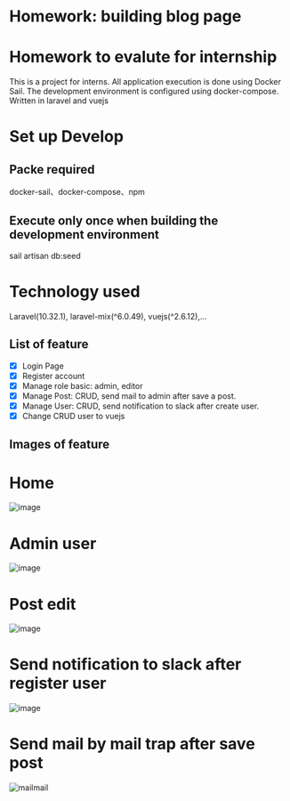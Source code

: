 # Homework: building blog page
# Homework to evalute for internship
This is a project for interns. All application execution is done using Docker Sail. The development environment is configured using docker-compose. Written in laravel and vuejs
# Set up Develop
## Packe required 
docker-sail、docker-compose、npm 
## Execute only once when building the development environment
sail artisan db:seed
# Technology used
Laravel(10.32.1), laravel-mix(^6.0.49), vuejs(^2.6.12),... 
## List of feature
- [X] Login Page
- [X] Register account
- [X] Manage role basic: admin, editor
- [X] Manage Post: CRUD, send mail to admin after save a post. 
- [X] Manage User: CRUD, send notification to slack after create user. 
- [X] Change CRUD user to vuejs 
## Images of feature
# Home
![image](https://github.com/lanlh2023/blog-homework/assets/147787873/82ce1df3-d289-4c0f-bc62-d5a55a5992f9)
# Admin user
![image](https://github.com/lanlh2023/blog-homework/assets/147787873/70851bb5-eb4a-4f94-a685-728fb177ad73)
# Post edit
![image](https://github.com/lanlh2023/blog-homework/assets/147787873/fbfb9579-c347-42ef-844c-131b5ecc3d1c)
# Send notification to slack after register user
![image](https://github.com/lanlh2023/blog-homework/assets/147787873/12a0dbdf-969a-41de-871f-94a7a072a445)
# Send mail by mail trap after save post
![mailmail](https://github.com/lanlh2023/blog-homework/assets/147787873/df9af23d-8431-417f-9680-d2dec6dfd636)
